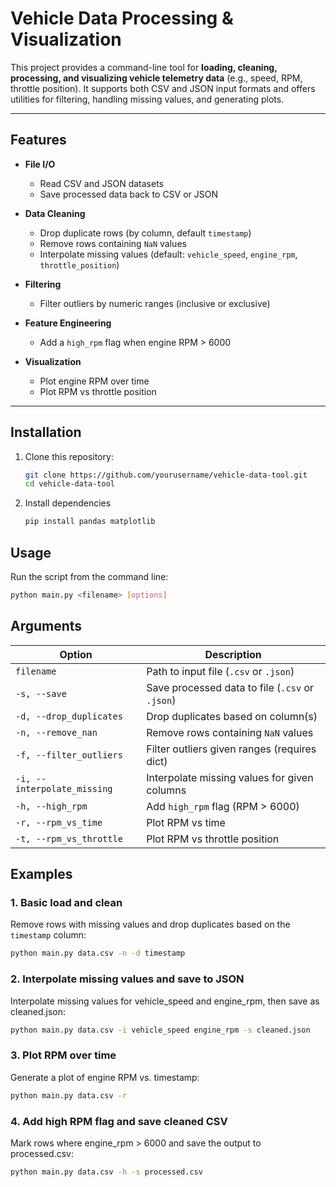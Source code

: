# Vehicle Data Processing & Visualization

This project provides a command-line tool for **loading, cleaning, processing, and visualizing vehicle telemetry data** (e.g., speed, RPM, throttle position). It supports both CSV and JSON input formats and offers utilities for filtering, handling missing values, and generating plots.

---

## Features

- **File I/O**
  - Read CSV and JSON datasets
  - Save processed data back to CSV or JSON  

- **Data Cleaning**
  - Drop duplicate rows (by column, default `timestamp`)
  - Remove rows containing `NaN` values
  - Interpolate missing values (default: `vehicle_speed`, `engine_rpm`, `throttle_position`)  

- **Filtering**
  - Filter outliers by numeric ranges (inclusive or exclusive)  

- **Feature Engineering**
  - Add a `high_rpm` flag when engine RPM > 6000  

- **Visualization**
  - Plot engine RPM over time  
  - Plot RPM vs throttle position  

---

## Installation

1. Clone this repository:
   ```bash
   git clone https://github.com/yourusername/vehicle-data-tool.git
   cd vehicle-data-tool
    ```  
2. Install dependencies
   ```bash
   pip install pandas matplotlib
   ```

## Usage
Run the script from the command line:
```bash
python main.py <filename> [options]
```

## Arguments

| Option | Description |
|--------|-------------|
| `filename` | Path to input file (`.csv` or `.json`) |
| `-s, --save` | Save processed data to file (`.csv` or `.json`) |
| `-d, --drop_duplicates` | Drop duplicates based on column(s) |
| `-n, --remove_nan` | Remove rows containing `NaN` values |
| `-f, --filter_outliers` | Filter outliers given ranges (requires dict) |
| `-i, --interpolate_missing` | Interpolate missing values for given columns |
| `-h, --high_rpm` | Add `high_rpm` flag (RPM > 6000) |
| `-r, --rpm_vs_time` | Plot RPM vs time |
| `-t, --rpm_vs_throttle` | Plot RPM vs throttle position |

## Examples

### 1. Basic load and clean
Remove rows with missing values and drop duplicates based on the `timestamp` column:
```bash
python main.py data.csv -n -d timestamp
```

### 2. Interpolate missing values and save to JSON
Interpolate missing values for vehicle_speed and engine_rpm, then save as cleaned.json:
```bash
python main.py data.csv -i vehicle_speed engine_rpm -s cleaned.json
```

### 3. Plot RPM over time
Generate a plot of engine RPM vs. timestamp:
```bash
python main.py data.csv -r
```

### 4. Add high RPM flag and save cleaned CSV
Mark rows where engine_rpm > 6000 and save the output to processed.csv:
```bash
python main.py data.csv -h -s processed.csv
```
